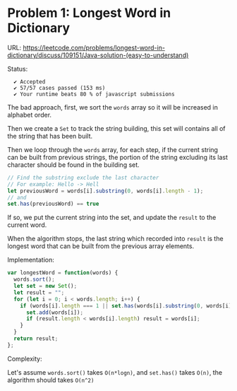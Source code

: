 # Problem 1: Longest Word in Dictionary

URL: https://leetcode.com/problems/longest-word-in-dictionary/discuss/109151/Java-solution-(easy-to-understand)

Status:
```
  ✔ Accepted
  ✔ 57/57 cases passed (153 ms)
  ✔ Your runtime beats 80 % of javascript submissions
```

The bad approach, first, we sort the `words` array so it will be increased in alphabet order.

Then we create a `Set` to track the string building, this set will contains all of the string that has been built.

Then we loop through the `words` array, for each step, if the current string can be built from previous strings, the portion
of the string excluding its last character should be found in the building set.

```javascript
// Find the substring exclude the last character
// For example: Hello -> Hell
let previousWord = words[i].substring(0, words[i].length - 1);
// and
set.has(previousWord) == true
```

If so, we put the current string into the set, and update the `result` to the current word.

When the algorithm stops, the last string which recorded into `result` is the longest word that can be built 
from the previous array elements.

Implementation:

```javascript
var longestWord = function(words) {
  words.sort();
  let set = new Set();
  let result = "";
  for (let i = 0; i < words.length; i++) {
    if (words[i].length === 1 || set.has(words[i].substring(0, words[i].length - 1))) {
      set.add(words[i]);
      if (result.length < words[i].length) result = words[i];
    }
  }
  return result;
};
```

Complexity:

Let's assume `words.sort()` takes `O(n*logn)`, and `set.has()` takes `O(n)`, the algorithm should takes `O(n^2)`
